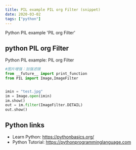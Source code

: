 ```yaml
---
title: PIL example PIL org Filter (snippet)
date: 2020-03-02
tags: ["python"]
---
```

Python PIL example 'PIL org Filter'


## python PIL org Filter

Python PIL example: PIL org Filter

```python
#图片增强：加强滤镜
from __future__ import print_function
from PIL import Image,ImageFilter


imin = "test.jpg"
im = Image.open(imin)
im.show()
out = im.filter(ImageFilter.DETAIL)
out.show()

```

## Python links

- Learn Python: https://pythonbasics.org/
- Python Tutorial: https://pythonprogramminglanguage.com
